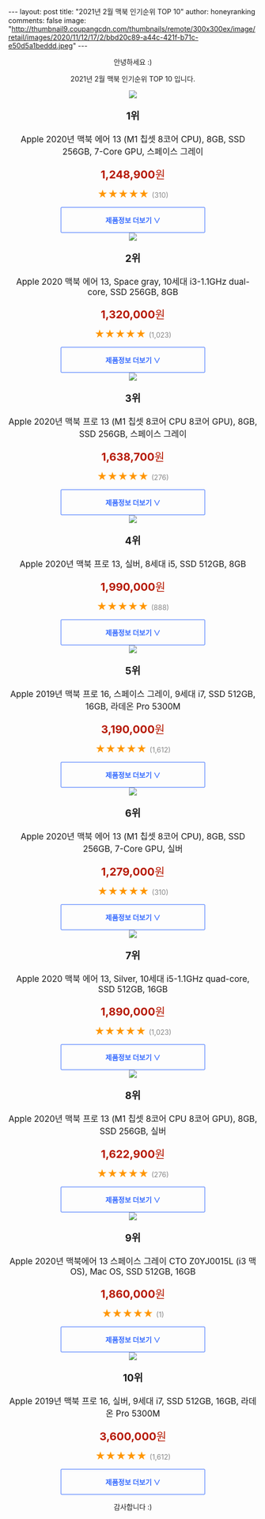 --- layout: post title: "2021년 2월 맥북 인기순위 TOP 10" author: honeyranking comments: false image: "http://thumbnail9.coupangcdn.com/thumbnails/remote/300x300ex/image/retail/images/2020/11/12/17/2/bbd20c89-a44c-421f-b71c-e50d5a1beddd.jpeg" --- <p style="text-align: center;">안녕하세요 :)</p> <p style="text-align: center;">2021년 2월 맥북 인기순위 TOP 10 입니다.</p><center><img src="http://thumbnail9.coupangcdn.com/thumbnails/remote/300x300ex/image/retail/images/2020/11/12/17/2/bbd20c89-a44c-421f-b71c-e50d5a1beddd.jpeg" /></center> <p style="text-align: center; font-size: 20px"><b>1위</b></p> <p style="text-align: center; font-size: 17px">Apple 2020년 맥북 에어 13 (M1 칩셋 8코어 CPU), 8GB, SSD 256GB, 7-Core GPU, 스페이스 그레이</p> <p style="text-align: center;"><span style="color: #b61800; font-size: 22px;"><b>1,248,900</b>원</span></p> <p style="text-align: center;"><span style="color: #ff9600; font-size: 20px;">★★★★★ </span><span style="color: #878787;">(310)</span></p> <center><a href="https://coupa.ng/bRBe2C"> <div style="font-size: 14px; display: inline-block; padding: 15px 90px; color: #346aff; border-radius: 2px; border: 1px solid #346aff; cursor: pointer;"><b>제품정보 더보기 &or;</b></div> </a></center><center><img src="http://thumbnail7.coupangcdn.com/thumbnails/remote/300x300ex/image/retail/images/2020/03/27/11/7/e0ba3839-99f0-4c4b-948c-0bde643f1583.jpeg" /></center> <p style="text-align: center; font-size: 20px"><b>2위</b></p> <p style="text-align: center; font-size: 17px">Apple 2020 맥북 에어 13, Space gray, 10세대 i3-1.1GHz dual-core, SSD 256GB, 8GB</p> <p style="text-align: center;"><span style="color: #b61800; font-size: 22px;"><b>1,320,000</b>원</span></p> <p style="text-align: center;"><span style="color: #ff9600; font-size: 20px;">★★★★★ </span><span style="color: #878787;">(1,023)</span></p> <center><a href="https://coupa.ng/bRBe2E"> <div style="font-size: 14px; display: inline-block; padding: 15px 90px; color: #346aff; border-radius: 2px; border: 1px solid #346aff; cursor: pointer;"><b>제품정보 더보기 &or;</b></div> </a></center><center><img src="http://thumbnail8.coupangcdn.com/thumbnails/remote/300x300ex/image/retail/images/2020/11/12/17/1/8c68482b-ef1e-40f8-8ccb-652457218c24.jpeg" /></center> <p style="text-align: center; font-size: 20px"><b>3위</b></p> <p style="text-align: center; font-size: 17px">Apple 2020년 맥북 프로 13 (M1 칩셋 8코어 CPU 8코어 GPU), 8GB, SSD 256GB, 스페이스 그레이</p> <p style="text-align: center;"><span style="color: #b61800; font-size: 22px;"><b>1,638,700</b>원</span></p> <p style="text-align: center;"><span style="color: #ff9600; font-size: 20px;">★★★★★ </span><span style="color: #878787;">(276)</span></p> <center><a href="https://coupa.ng/bRBe2G"> <div style="font-size: 14px; display: inline-block; padding: 15px 90px; color: #346aff; border-radius: 2px; border: 1px solid #346aff; cursor: pointer;"><b>제품정보 더보기 &or;</b></div> </a></center><center><img src="http://thumbnail10.coupangcdn.com/thumbnails/remote/300x300ex/image/retail/images/302177625886768-ea0c3eef-8003-4694-8eaa-f55b58cfc03d.jpg" /></center> <p style="text-align: center; font-size: 20px"><b>4위</b></p> <p style="text-align: center; font-size: 17px">Apple 2020년 맥북 프로 13, 실버, 8세대 i5, SSD 512GB, 8GB</p> <p style="text-align: center;"><span style="color: #b61800; font-size: 22px;"><b>1,990,000</b>원</span></p> <p style="text-align: center;"><span style="color: #ff9600; font-size: 20px;">★★★★★ </span><span style="color: #878787;">(888)</span></p> <center><a href="https://coupa.ng/bRBe2I"> <div style="font-size: 14px; display: inline-block; padding: 15px 90px; color: #346aff; border-radius: 2px; border: 1px solid #346aff; cursor: pointer;"><b>제품정보 더보기 &or;</b></div> </a></center><center><img src="http://thumbnail8.coupangcdn.com/thumbnails/remote/300x300ex/image/retail/images/2019/12/06/11/8/03ab0c9c-682e-454b-8697-1fa59ae0a106.jpg" /></center> <p style="text-align: center; font-size: 20px"><b>5위</b></p> <p style="text-align: center; font-size: 17px">Apple 2019년 맥북 프로 16, 스페이스 그레이, 9세대 i7, SSD 512GB, 16GB, 라데온 Pro 5300M</p> <p style="text-align: center;"><span style="color: #b61800; font-size: 22px;"><b>3,190,000</b>원</span></p> <p style="text-align: center;"><span style="color: #ff9600; font-size: 20px;">★★★★★ </span><span style="color: #878787;">(1,612)</span></p> <center><a href="https://coupa.ng/bRBe2L"> <div style="font-size: 14px; display: inline-block; padding: 15px 90px; color: #346aff; border-radius: 2px; border: 1px solid #346aff; cursor: pointer;"><b>제품정보 더보기 &or;</b></div> </a></center><center><img src="http://thumbnail9.coupangcdn.com/thumbnails/remote/300x300ex/image/retail/images/2020/11/12/17/4/74b9e0f6-ccbd-4a19-968a-1f63e4f9f171.jpeg" /></center> <p style="text-align: center; font-size: 20px"><b>6위</b></p> <p style="text-align: center; font-size: 17px">Apple 2020년 맥북 에어 13 (M1 칩셋 8코어 CPU), 8GB, SSD 256GB, 7-Core GPU, 실버</p> <p style="text-align: center;"><span style="color: #b61800; font-size: 22px;"><b>1,279,000</b>원</span></p> <p style="text-align: center;"><span style="color: #ff9600; font-size: 20px;">★★★★★ </span><span style="color: #878787;">(310)</span></p> <center><a href="https://coupa.ng/bRBe2M"> <div style="font-size: 14px; display: inline-block; padding: 15px 90px; color: #346aff; border-radius: 2px; border: 1px solid #346aff; cursor: pointer;"><b>제품정보 더보기 &or;</b></div> </a></center><center><img src="http://thumbnail9.coupangcdn.com/thumbnails/remote/300x300ex/image/retail/images/2020/04/07/13/7/52902975-3dd6-4c76-bff4-a0ee3c8d1ff0.jpeg" /></center> <p style="text-align: center; font-size: 20px"><b>7위</b></p> <p style="text-align: center; font-size: 17px">Apple 2020 맥북 에어 13, Silver, 10세대 i5-1.1GHz quad-core, SSD 512GB, 16GB</p> <p style="text-align: center;"><span style="color: #b61800; font-size: 22px;"><b>1,890,000</b>원</span></p> <p style="text-align: center;"><span style="color: #ff9600; font-size: 20px;">★★★★★ </span><span style="color: #878787;">(1,023)</span></p> <center><a href="https://coupa.ng/bRBe2N"> <div style="font-size: 14px; display: inline-block; padding: 15px 90px; color: #346aff; border-radius: 2px; border: 1px solid #346aff; cursor: pointer;"><b>제품정보 더보기 &or;</b></div> </a></center><center><img src="http://thumbnail6.coupangcdn.com/thumbnails/remote/300x300ex/image/retail/images/2020/11/12/17/4/38a8fa91-7846-45ee-b082-127508f16924.jpeg" /></center> <p style="text-align: center; font-size: 20px"><b>8위</b></p> <p style="text-align: center; font-size: 17px">Apple 2020년 맥북 프로 13 (M1 칩셋 8코어 CPU 8코어 GPU), 8GB, SSD 256GB, 실버</p> <p style="text-align: center;"><span style="color: #b61800; font-size: 22px;"><b>1,622,900</b>원</span></p> <p style="text-align: center;"><span style="color: #ff9600; font-size: 20px;">★★★★★ </span><span style="color: #878787;">(276)</span></p> <center><a href="https://coupa.ng/bRBe2P"> <div style="font-size: 14px; display: inline-block; padding: 15px 90px; color: #346aff; border-radius: 2px; border: 1px solid #346aff; cursor: pointer;"><b>제품정보 더보기 &or;</b></div> </a></center><center><img src="http://thumbnail8.coupangcdn.com/thumbnails/remote/300x300ex/image/retail/images/2020/08/19/18/0/3bb9d5b5-bd32-4524-bd38-c2397c1cbc96.jpg" /></center> <p style="text-align: center; font-size: 20px"><b>9위</b></p> <p style="text-align: center; font-size: 17px">Apple 2020년 맥북에어 13 스페이스 그레이 CTO Z0YJ0015L (i3 맥OS), Mac OS, SSD 512GB, 16GB</p> <p style="text-align: center;"><span style="color: #b61800; font-size: 22px;"><b>1,860,000</b>원</span></p> <p style="text-align: center;"><span style="color: #ff9600; font-size: 20px;">★★★★★ </span><span style="color: #878787;">(1)</span></p> <center><a href="https://coupa.ng/bRBe2Q"> <div style="font-size: 14px; display: inline-block; padding: 15px 90px; color: #346aff; border-radius: 2px; border: 1px solid #346aff; cursor: pointer;"><b>제품정보 더보기 &or;</b></div> </a></center><center><img src="http://thumbnail7.coupangcdn.com/thumbnails/remote/300x300ex/image/retail/images/2019/12/06/11/9/10556eda-31bc-4da8-8cc9-32f6b0305ec8.jpg" /></center> <p style="text-align: center; font-size: 20px"><b>10위</b></p> <p style="text-align: center; font-size: 17px">Apple 2019년 맥북 프로 16, 실버, 9세대 i7, SSD 512GB, 16GB, 라데온 Pro 5300M</p> <p style="text-align: center;"><span style="color: #b61800; font-size: 22px;"><b>3,600,000</b>원</span></p> <p style="text-align: center;"><span style="color: #ff9600; font-size: 20px;">★★★★★ </span><span style="color: #878787;">(1,612)</span></p> <center><a href="https://coupa.ng/bRBe2S"> <div style="font-size: 14px; display: inline-block; padding: 15px 90px; color: #346aff; border-radius: 2px; border: 1px solid #346aff; cursor: pointer;"><b>제품정보 더보기 &or;</b></div> </a></center> <p style="text-align: center;">감사합니다 :)</p></br>
